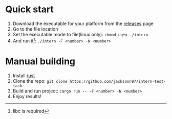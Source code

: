 # Quick start
1. Download the executable for your platform from the [releases](https://github.com/jacksonn97/intern-test-task/releases/latest) page
2. Go to the file location
3. Set the executable mode to file(linux only): `chmod ug+x ./intern`
4. And run it[^libc]: `./intern -F <number> -N <number>`

[^libc]: libc is required

# Manual building

1. Install [rust](https://rustup.rs/)
1. Clone the repo: `git clone https://github.com/jacksonn97/intern-test-task`
1. Build and run project: `cargo run -- -F <number> -N <number>`
1. Enjoy results!
